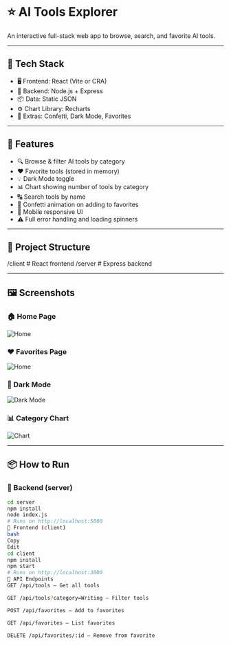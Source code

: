 # ⭐ AI Tools Explorer

An interactive full-stack web app to browse, search, and favorite AI tools.

---

## 🔧 Tech Stack

- 🖥️ Frontend: React (Vite or CRA)
- 🔗 Backend: Node.js + Express
- 📦 Data: Static JSON
- ⚙️ Chart Library: Recharts
- 🎉 Extras: Confetti, Dark Mode, Favorites

---

## 🚀 Features

- 🔍 Browse & filter AI tools by category
- ❤️ Favorite tools (stored in memory)
- 💡 Dark Mode toggle
- 📊 Chart showing number of tools by category
- 🔠 Search tools by name
- 🎉 Confetti animation on adding to favorites
- 📱 Mobile responsive UI
- ⚠️ Full error handling and loading spinners

---

## 📁 Project Structure

/client # React frontend
/server # Express backend

---

## 🖼️ Screenshots

### 🏠 Home Page
![Home](./screenshots/home.png)

### ❤️ Favorites Page
![Home](./screenshots/home.png)

### 🌙 Dark Mode
![Dark Mode](./screenshots/dark-mode.png)

### 📊 Category Chart
![Chart](./screenshots/chart.png)


---

## 📦 How to Run

### 🔹 Backend (server)

```bash
cd server
npm install
node index.js
# Runs on http://localhost:5000
🔹 Frontend (client)
bash
Copy
Edit
cd client
npm install
npm start
# Runs on http://localhost:3000
🔄 API Endpoints
GET /api/tools — Get all tools

GET /api/tools?category=Writing — Filter tools

POST /api/favorites — Add to favorites

GET /api/favorites — List favorites

DELETE /api/favorites/:id — Remove from favorite
